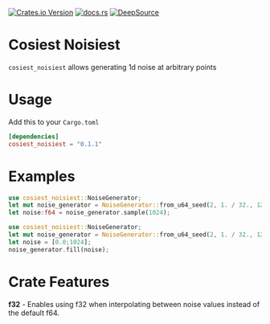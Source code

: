 [![Crates.io Version](https://img.shields.io/crates/v/cosiest_noisiest)](https://crates.io/crates/cosiest_noisiest)
[![docs.rs](https://img.shields.io/docsrs/cosiest_noisiest)](https://docs.rs/cosiest_noisiest/latest/cosiest_noisiest/)
[![DeepSource](https://app.deepsource.com/gh/cosiestdevil/cosiest_noisiest.svg/?label=active+issues&show_trend=true&token=OAOF2YZWASVVnyP4i6mdMFRy)](https://app.deepsource.com/gh/cosiestdevil/cosiest_noisiest/)

# Cosiest Noisiest

`cosiest_noisiest` allows generating 1d noise at arbitrary points

# Usage
Add this to your `Cargo.toml`
```toml
[dependencies]
cosiest_noisiest = "0.1.1"
```

# Examples
```rust
use cosiest_noisiest::NoiseGenerator;
let mut noise_generator = NoiseGenerator::from_u64_seed(2, 1. / 32., 128., 3);
let noise:f64 = noise_generator.sample(1024);
```
```rust
use cosiest_noisiest::NoiseGenerator;
let mut noise_generator = NoiseGenerator::from_u64_seed(2, 1. / 32., 128., 3);
let noise = [0.0;1024];
noise_generator.fill(noise);
```

# Crate Features
 **f32** - Enables using f32 when interpolating between noise values instead of the default f64.
